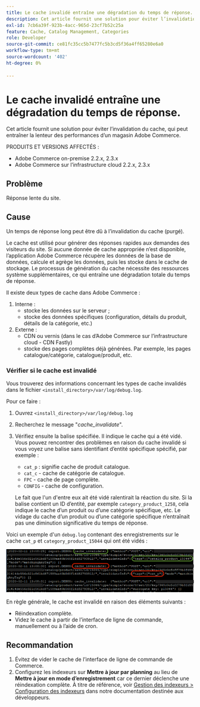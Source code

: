 ```yaml
---
title: Le cache invalidé entraîne une dégradation du temps de réponse.
description: Cet article fournit une solution pour éviter l’invalidation du cache, qui peut entraîner la lenteur des performances d’un magasin Adobe Commerce.
exl-id: 7cb6a39f-923b-4acc-965d-23cf7b52c25a
feature: Cache, Catalog Management, Categories
role: Developer
source-git-commit: ce81fc35cc5b7477fc5b3cd5f36a4ff65280e6a0
workflow-type: tm+mt
source-wordcount: '402'
ht-degree: 0%

---
```


# Le cache invalidé entraîne une dégradation du temps de réponse.

Cet article fournit une solution pour éviter l’invalidation du cache, qui peut entraîner la lenteur des performances d’un magasin Adobe Commerce.

PRODUITS ET VERSIONS AFFECTÉS :

* Adobe Commerce on-premise 2.2.x, 2.3.x
* Adobe Commerce sur l’infrastructure cloud 2.2.x, 2.3.x

## Problème

Réponse lente du site.

## Cause

Un temps de réponse long peut être dû à l’invalidation du cache (purgé).

Le cache est utilisé pour générer des réponses rapides aux demandes des visiteurs du site. Si aucune donnée de cache appropriée n’est disponible, l’application Adobe Commerce récupère les données de la base de données, calcule et agrège les données, puis les stocke dans le cache de stockage. Le processus de génération du cache nécessite des ressources système supplémentaires, ce qui entraîne une dégradation totale du temps de réponse.

Il existe deux types de cache dans Adobe Commerce :

1. Interne :
   * stocke les données sur le serveur ;
   * stocke des données spécifiques (configuration, détails du produit, détails de la catégorie, etc.)
1. Externe :
   * CDN ou vernis (dans le cas d’Adobe Commerce sur l’infrastructure cloud - CDN Fastly)
   * stocke des pages complètes déjà générées. Par exemple, les pages catalogue/catégorie, catalogue/produit, etc.

### Vérifier si le cache est invalidé

Vous trouverez des informations concernant les types de cache invalidés dans le fichier `<install_directory>/var/log/debug.log`.

Pour ce faire :

1. Ouvrez `<install_directory>/var/log/debug.log`
1. Recherchez le message &quot;*cache\_invalidate*&quot;.
1. Vérifiez ensuite la balise spécifiée. Il indique le cache qui a été vidé. Vous pouvez rencontrer des problèmes en raison du cache invalidé si vous voyez une balise sans identifiant d’entité spécifique spécifié, par exemple :
   * `cat_p` : signifie cache de produit catalogue.
   * `cat_c` - cache de catégorie de catalogue.
   * `FPC` - cache de page complète.
   * `CONFIG` - cache de configuration.

   Le fait que l&#39;un d&#39;entre eux ait été vidé ralentirait la réaction du site. Si la balise contient un ID d’entité, par exemple `category_product_1258`, cela indique le cache d’un produit ou d’une catégorie spécifique, etc. Le vidage du cache d’un produit ou d’une catégorie spécifique n’entraînait pas une diminution significative du temps de réponse.

Voici un exemple d&#39;un `debug.log` contenant des enregistrements sur le cache `cat_p` et `category_product_15044` qui ont été vidés :

![exemple du contenu debug.log](assets/debug_log_sample.png)

En règle générale, le cache est invalidé en raison des éléments suivants :

* Réindexation complète.
* Videz le cache à partir de l’interface de ligne de commande, manuellement ou à l’aide de cron.

## Recommandation

1. Évitez de vider le cache de l’interface de ligne de commande de Commerce.
1. Configurez les indexeurs sur **Mettre à jour par planning** au lieu de **Mettre à jour en mode d’enregistrement** car ce dernier déclenche une réindexation complète. À titre de référence, voir [Gestion des indexeurs > Configuration des indexeurs](https://devdocs.magento.com/guides/v2.3/config-guide/cli/config-cli-subcommands-index.html#configure-indexers) dans notre documentation destinée aux développeurs.
